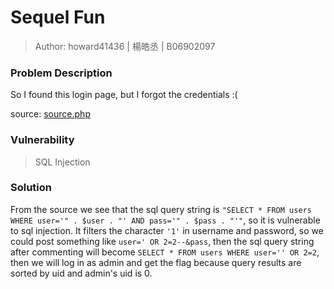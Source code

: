 # Sequel Fun

> Author: howard41436 | 楊皓丞 | B06902097

### Problem Description

So I found this login page, but I forgot the credentials :(

source: [source.php](./source.php)

### Vulnerability

>  SQL Injection

### Solution

From the source we see that the sql query string is  `"SELECT * FROM users WHERE user='" . $user . "' AND pass='" . $pass . "'"`, so it is vulnerable to sql injection. It filters the character `'1'` in username and password, so we could post something like `user=' OR 2=2--&pass`, then the sql query string after commenting will become `SELECT * FROM users WHERE user='' OR 2=2`, then we will log in as admin and get the flag because query results are sorted by uid and admin's uid is 0.
